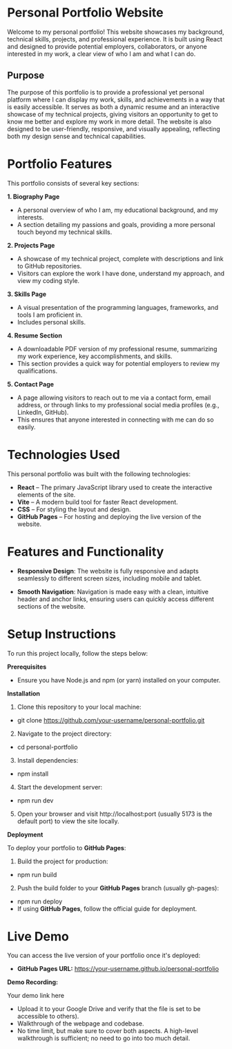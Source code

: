 # Personal Portfolio Website
Welcome to my personal portfolio! This website showcases my background, technical skills, projects, and professional experience. It is built using React and designed to provide potential employers, collaborators, or anyone interested in my work, a clear view of who I am and what I can do.
## Purpose
The purpose of this portfolio is to provide a professional yet personal platform where I can display my work, skills, and achievements in a way that is easily accessible. It serves as both a dynamic resume and an interactive showcase of my technical projects, giving visitors an opportunity to get to know me better and explore my work in more detail. The website is also designed to be user-friendly, responsive, and visually appealing, reflecting both my design sense and technical capabilities.




# Portfolio Features

This portfolio consists of several key sections:

**1. Biography Page**
* A personal overview of who I am, my educational background, and my interests.
* A section detailing my passions and goals, providing a more personal touch beyond my technical skills.

**2. Projects Page**
* A showcase of my technical project, complete with descriptions and link to GitHub repositories.
* Visitors can explore the work I have done, understand my approach, and view my coding style.

**3. Skills Page**
* A visual presentation of the programming languages, frameworks, and tools I am proficient in.
* Includes personal skills.

**4. Resume Section**
* A downloadable PDF version of my professional resume, summarizing my work experience, key accomplishments, and skills.
* This section provides a quick way for potential employers to review my qualifications.

**5. Contact Page**
* A page allowing visitors to reach out to me via a contact form, email address, or through links to my professional social media profiles (e.g., LinkedIn, GitHub).
* This ensures that anyone interested in connecting with me can do so easily.

# Technologies Used
This personal portfolio was built with the following technologies:

* **React** – The primary JavaScript library used to create the interactive elements of the site.
* **Vite** – A modern build tool for faster React development.
* **CSS** – For styling the layout and design.
* **GitHub Pages** – For hosting and deploying the live version of the website.

# Features and Functionality
* **Responsive Design**: The website is fully responsive and adapts seamlessly to different screen sizes, including mobile and tablet.

* **Smooth Navigation**: Navigation is made easy with a clean, intuitive header and anchor links, ensuring users can quickly access different sections of the website.

# Setup Instructions
To run this project locally, follow the steps below:

**Prerequisites**

* Ensure you have Node.js and npm (or yarn) installed on your computer.


**Installation**

1. Clone this repository to your local machine:
- git clone https://github.com/your-username/personal-portfolio.git

2. Navigate to the project directory:
- cd personal-portfolio
3. Install dependencies:
- npm install
4. Start the development server:
- npm run dev
5. Open your browser and visit http://localhost:port (usually 5173 is the default port) to view the site locally.

  
**Deployment**

To deploy your portfolio to **GitHub Pages**:

1. Build the project for production:
- npm run build
2. Push the build folder to your **GitHub Pages** branch (usually gh-pages):
- npm run deploy
- If using **GitHub Pages**, follow the official guide for deployment.



# Live Demo
You can access the live version of your portfolio once it's deployed:

* **GitHub Pages URL:**
https://your-username.github.io/personal-portfolio


**Demo Recording:**

Your demo link here

- Upload it to your Google Drive and verify that the file is set to be accessible to others).
- Walkthrough of the webpage and codebase.
- No time limit, but make sure to cover both aspects. A high-level walkthrough is sufficient; no need to go into too much detail.
